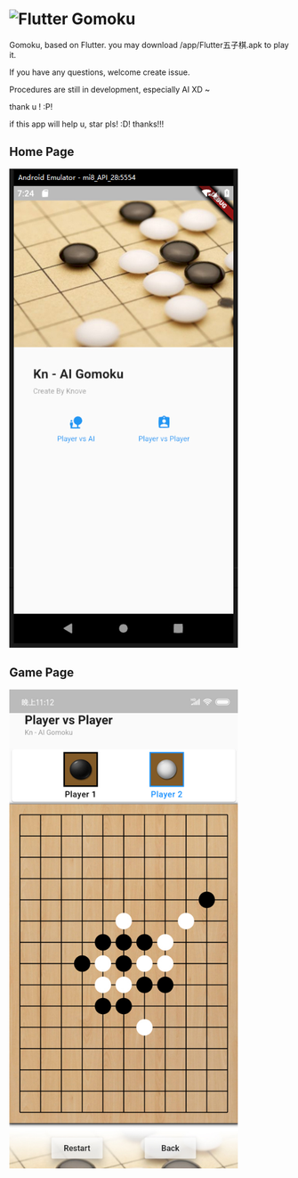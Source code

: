  # <img src="https://flutter.dev/assets/flutter-lockup-1caf6476beed76adec3c477586da54de6b552b2f42108ec5bc68dc63bae2df75.png" alt="Flutter" width="129" height="37" /> Gomoku
Gomoku,  based on Flutter. you may download /app/Flutter五子棋.apk  to play it.

If you have any questions,  welcome create issue.

Procedures are still in development, especially AI     XD ~

thank u ! :P!

if this app will help u, star pls!  :D! thanks!!!
## Home Page
<img src="https://github.com/Knove/flutter_gomoku/blob/master/images/1.jpg?raw=true" alt="index" width="411" height="860"/>

## Game Page
<img src="https://github.com/Knove/flutter_gomoku/blob/master/images/2.jpg?raw=true" alt="index" width="411" height="860"/>
